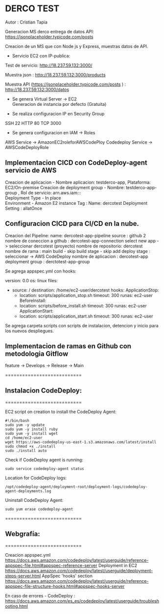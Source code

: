 
<h1>DERCO TEST</h1>

Autor : Cristian Tapia

Generacion MS derco entrega de datos API: https://jsonplaceholder.typicode.com/posts 

Creacion de un MS que con Node js y Express, muestras datos de API.    

- Servicio EC2 con IP-publica:

Test de servicio: 
http://18.237.59.132:3000/

Muestra json : 
http://18.237.59.132:3000/products

Muestra API 
(https://jsonplaceholder.typicode.com/posts ) :
http://18.237.59.132:3000/datos

- Se genera Virtual Server -> EC2  
Generacion de instancia por defecto (Gratuita)

- Se realiza configuracion IP en Security Group 

SSH 22
HTTP 80
TCP 3000

- Se genera configuracion en IAM -> Roles 

AWS Service -> AmazonEC2roleforAWSCodePloy
Codedeploy Service -> AWSCodeDeployRole

<h2>Implementacion CICD con CodeDeploy-agent servicio de AWS</h2> 

Creacion de aplicacion - Nombre aplicacion: testderco-app, Plataforma: EC2/On-premise
Creacion de deployment group - Nombre: testderco-app-group , Rol de servicio: arn.aws.iam:::  
Deployment Type - In place  
Environment - Amazon E2 instance
Tag : Name: dercotest
Deployment Setting : allatOnce

<h2>Configuracion CICD para CI/CD en la nube.</h2> 

Creacion del Pipeline: 
name: dercotest-app-pipeline
source : github 2  
nombre de coneccion a github : dercotest-app-connection
select new app -> seleccionar dercotest (proyecto)
nombre de repositorio: dercotest
nombre de rama : main 
build - skip build stage - skip
add deploy stage : seleccionar -> AWS CodeDeploy
nombre de aplicacion : dercotest-app
deployment group : derctotest-app-group


Se agrega appspec.yml con hooks: 

version: 0.0
os: linux
files:
  - source: /
    destination: /home/ec2-user/dercotest
hooks:
  ApplicationStop:
    - location: scripts/application_stop.sh
      timeout: 300
      runas: ec2-user
  BeforeInstall:
    - location: scripts/before_install.sh
      timeout: 300
      runas: ec2-user
  ApplicationStart:
    - location: scripts/application_start.sh
      timeout: 300
      runas: ec2-user

Se agrega carpeta scripts con scripts de instalacion, detencion y inicio para los nuevos despliegues.       


<h2>Implementacion de ramas en Github con metodologia Gitflow</h2> 

feature -> Develops -> Release -> Main 

===========================

<h2>Instalacion CodeDeploy:</h2> 

===========================

EC2 script on creation to install the CodeDeploy Agent:

```
#!/bin/bash
sudo yum -y update
sudo yum -y install ruby
sudo yum -y install wget
cd /home/ec2-user
wget https://aws-codedeploy-us-east-1.s3.amazonaws.com/latest/install
sudo chmod +x ./install
sudo ./install auto
```

Check if CodeDeploy agent is running:
```
sudo service codedeploy-agent status
```

Location for CodeDeploy logs:
```
/opt/codedeploy-agent/deployment-root/deployment-logs/codedeploy-agent-deployments.log
```

Uninstall CodeDeploy Agent:
```
sudo yum erase codedeploy-agent
```

===========================

<h2>Webgrafía:</h2>

===========================

Creacion appspec.yml
https://docs.aws.amazon.com/codedeploy/latest/userguide/reference-appspec-file.html#appspec-reference-server
Deployment in EC2 
https://docs.aws.amazon.com/codedeploy/latest/userguide/deployment-steps-server.html
AppSpec 'hooks' section
https://docs.aws.amazon.com/codedeploy/latest/userguide/reference-appspec-file-structure-hooks.html#appspec-hooks-server

En caso de errores - CodeDeploy : 
https://docs.aws.amazon.com/es_es/codedeploy/latest/userguide/troubleshooting.html

